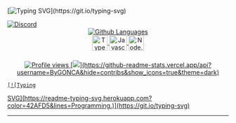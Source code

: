 [![Typing
SVG](https://readme-typing-svg.herokuapp.com?color=42AFD5&lines=Hey+I'm+gonca+,+Welcome+to+my+profile.)](https://git.io/typing-svg)


<a href="https://discord.com/users/556942887250821142">
<img src="https://lanyard.cnrad.dev/api/556942887250821142" alt="Discord"/>
</div>

<div align="center">
    <img src="https://github-readme-stats.vercel.app/api/top-langs?username=ByGONCA&theme=dark&hide_border=true&layout=compact&langs_count=7" alt="Github Languages" />
</div>

<div style="display: inline_block" align="center">
    <img align="center" alt="Typescript" height="35" width="35"
        src="https://cdn.jsdelivr.net/gh/devicons/devicon/icons/typescript/typescript-plain.svg" />
    <img align="center" alt="Javascript" height="35" width="40"
        src="https://cdn.jsdelivr.net/gh/devicons/devicon/icons/javascript/javascript-plain.svg">
    <img align="center" alt="Node.js" height="35" width="35"
        src="https://cdn.iconscout.com/icon/free/png-256/node-js-1174925.png">
</div>

<br>

<div align="center">
    <img src="https://komarev.com/ghpvc/?username=ByGONCA&color=green" alt="Profile views" />
    [<img style="margin-top: 5px" src="https://github-readme-stats.vercel.app/api?username=ByGonca&hide=contribs&show_icons=true&theme=dark">](https://github-readme-stats.vercel.app/api?username=ByGONCA&hide=contribs&show_icons=true&theme=dark)
</div>

</div>

    [![Typing
SVG](https://readme-typing-svg.herokuapp.com?color=42AFD5&lines=Programming.)](https://git.io/typing-svg)

<hr>
